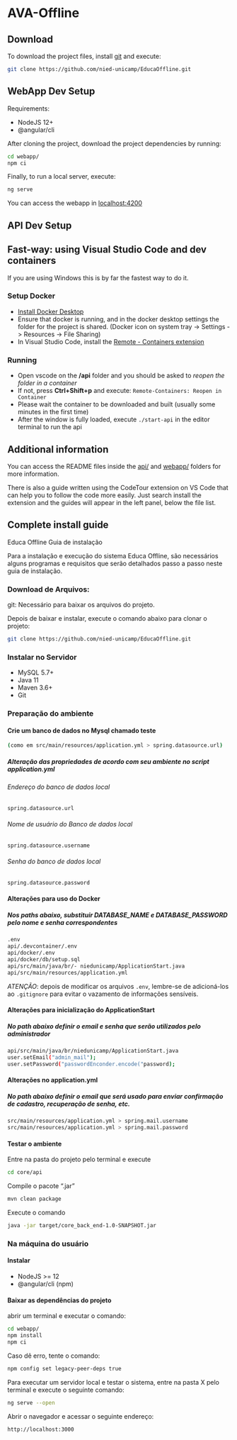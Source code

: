 # AVA-Offline

## Download

To download the project files, install [git](https://gitlab.com/nied/AVA-Offline/wikis/instalar-git) and execute:

```bash
git clone https://github.com/nied-unicamp/EducaOffline.git
```

## WebApp Dev Setup

Requirements:

- NodeJS 12+
- @angular/cli

After cloning the project, download the project dependencies by running:

```bash
cd webapp/
npm ci
```

Finally, to run a local server, execute:

```bash
ng serve
```

You can access the webapp in [localhost:4200](http://localhost:4200/)

## API Dev Setup

## Fast-way: using Visual Studio Code and dev containers

If you are using Windows this is by far the fastest way to do it.

### Setup Docker

- [Install Docker Desktop](https://www.docker.com/products/docker-desktop)
- Ensure that docker is running, and in the docker desktop settings the folder for the project is shared. (Docker icon on system tray -> Settings -> Resources -> File Sharing)
- In Visual Studio Code, install the [Remote - Containers extension](https://marketplace.visualstudio.com/items?itemName=ms-vscode-remote.remote-containers)

### Running

- Open vscode on the **/api** folder and you should be asked to *reopen the folder in a container*
- If not, press **Ctrl+Shift+p** and execute: ``Remote-Containers: Reopen in Container``
- Please wait the container to be downloaded and built (usually some minutes in the first time)
- After the window is fully loaded, execute ``./start-api`` in the editor terminal to run the api

## Additional information

You can access the README files inside the [api/](https://github.com/nied-unicamp/EducaOffline/tree/main/api) and [webapp/](https://github.com/nied-unicamp/EducaOffline/tree/main/webapp) folders for more information.

There is also a guide written using the CodeTour extension on VS Code that can help you to follow the code more easily. Just search install the extension and the guides will appear in the left panel, below the file list.

## Complete install guide

Educa Offline
Guia de instalação 

Para a instalação e execução do sistema Educa Offline, são necessários alguns programas e requisitos que serão detalhados passo a passo neste guia de instalação.
### Download de Arquivos:
git: Necessário para baixar os arquivos do projeto.

Depois de baixar e instalar, execute o comando abaixo para clonar o projeto: 
```bash
git clone https://github.com/nied-unicamp/EducaOffline.git
```
### Instalar no Servidor
- MySQL 5.7+
- Java 11 
- Maven 3.6+	
- Git
### Preparação do ambiente
#### Crie um banco de dados no Mysql chamado teste 
```bash
(como em src/main/resources/application.yml > spring.datasource.url)
```
##### Alteração das propriedades de acordo com seu ambiente no script application.yml 
###### Endereço do banco de dados local
```bash
spring.datasource.url
```
###### Nome de usuário do Banco de dados local
```bash
spring.datasource.username 
``` 
###### Senha do banco de dados local
```bash
spring.datasource.password
```
#### Alterações para uso do Docker
##### Nos paths abaixo, substituir DATABASE_NAME e DATABASE_PASSWORD pelo nome e senha correspondentes
```bash
.env
api/.devcontainer/.env
api/docker/.env
api/docker/db/setup.sql
api/src/main/java/br/- niedunicamp/ApplicationStart.java
api/src/main/resources/application.yml
```
_ATENÇÃO_: depois de modificar os arquivos ``.env``, lembre-se de adicioná-los ao ``.gitignore`` para evitar o vazamento de informações sensíveis.
#### Alterações para inicialização do ApplicationStart
##### No path abaixo definir o email e senha que serão utilizados pelo administrador
```bash
api/src/main/java/br/niedunicamp/ApplicationStart.java
user.setEmail("admin_mail");
user.setPassword("passwordEnconder.encode("password);
```
#### Alterações no application.yml
##### No path abaixo definir o email que será usado para enviar confirmação de cadastro, recuperação de senha, etc.
```bash
src/main/resources/application.yml > spring.mail.username
src/main/resources/application.yml > spring.mail.password
```
#### Testar o ambiente
Entre na pasta do projeto pelo terminal e execute
```bash
cd core/api
```
Compile o pacote “.jar”
```bash
mvn clean package
```
Execute o comando
```bash
java -jar target/core_back_end-1.0-SNAPSHOT.jar
```
### Na máquina do usuário
#### Instalar 
- NodeJS  >= 12
- @angular/cli (npm)
#### Baixar as dependências do projeto
abrir um terminal e executar o comando:
```bash
cd webapp/
npm install
npm ci 
```
Caso dê erro, tente o comando: 
```bash
npm config set legacy-peer-deps true
```
Para executar um servidor local e testar o sistema, entre na pasta X pelo terminal e execute o seguinte comando:
```bash
ng serve --open
```
Abrir o navegador e acessar o seguinte endereço:
```bash
http://localhost:3000
```
